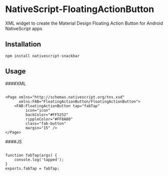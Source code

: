 # NativeScript-FloatingActionButton
XML widget to create the Material Design Floating Action Button for Android NativeScript apps

## Installation
`npm install nativescript-snackbar`


## Usage

####XML 
```

<Page xmlns="http://schemas.nativescript.org/tns.xsd"
      xmlns:FAB="FloatingActionButton/FloatingActionButton">
    <FAB:FloatingActionButton tap="fabTap"
         icon="icon"
         backColor="#FF5252" 
         rippleColor="#FF8A80"
         class="fab-button"
         margin="15" />
</Page>  

```

####JS

```

function fabTap(args) {
    console.log('tapped');
} 
exports.fabTap = fabTap;

```

